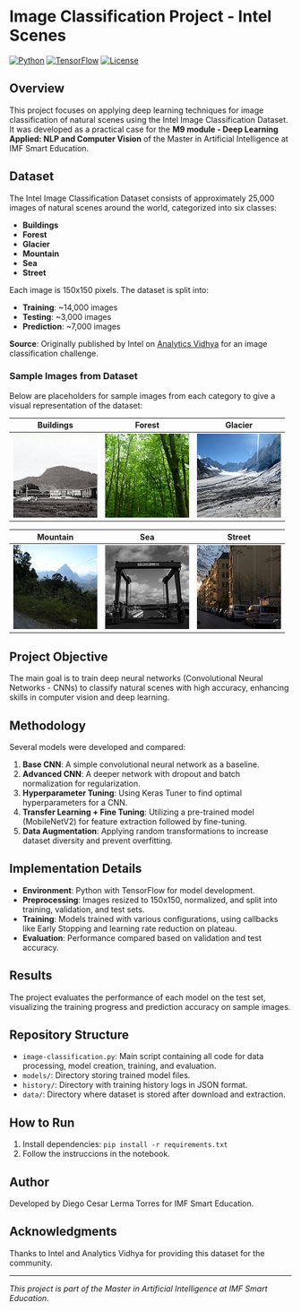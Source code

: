 # Image Classification Project - Intel Scenes

[![Python](https://img.shields.io/badge/Python-3.8%2B-blue.svg)](https://www.python.org/downloads/)
[![TensorFlow](https://img.shields.io/badge/TensorFlow-2.4%2B-orange.svg)](https://www.tensorflow.org/)
[![License](https://img.shields.io/badge/License-MIT-green.svg)](https://opensource.org/licenses/MIT)

## Overview
This project focuses on applying deep learning techniques for image classification of natural scenes using the Intel Image Classification Dataset. It was developed as a practical case for the **M9 module - Deep Learning Applied: NLP and Computer Vision** of the Master in Artificial Intelligence at IMF Smart Education.

## Dataset
The Intel Image Classification Dataset consists of approximately 25,000 images of natural scenes around the world, categorized into six classes:
- **Buildings**
- **Forest**
- **Glacier**
- **Mountain**
- **Sea**
- **Street**

Each image is 150x150 pixels. The dataset is split into:
- **Training**: ~14,000 images
- **Testing**: ~3,000 images
- **Prediction**: ~7,000 images

**Source**: Originally published by Intel on [Analytics Vidhya](https://datahack.analyticsvidhya.com) for an image classification challenge.

### Sample Images from Dataset
Below are placeholders for sample images from each category to give a visual representation of the dataset:

| Buildings | Forest | Glacier |
|-----------|--------|---------|
| ![Buildings](./data_examples/buildings.jpg) | ![Forest](./data_examples/forest.jpg) | ![Glacier](./data_examples/glacier.jpg) |

| Mountain | Sea | Street |
|----------|-----|--------|
| ![Mountain](./data_examples/mountain.jpg) | ![Sea](./data_examples/sea.jpg) | ![Street](./data_examples/street.jpg) |

## Project Objective
The main goal is to train deep neural networks (Convolutional Neural Networks - CNNs) to classify natural scenes with high accuracy, enhancing skills in computer vision and deep learning.

## Methodology
Several models were developed and compared:
1. **Base CNN**: A simple convolutional neural network as a baseline.
2. **Advanced CNN**: A deeper network with dropout and batch normalization for regularization.
3. **Hyperparameter Tuning**: Using Keras Tuner to find optimal hyperparameters for a CNN.
4. **Transfer Learning + Fine Tuning**: Utilizing a pre-trained model (MobileNetV2) for feature extraction followed by fine-tuning.
5. **Data Augmentation**: Applying random transformations to increase dataset diversity and prevent overfitting.

## Implementation Details
- **Environment**: Python with TensorFlow for model development.
- **Preprocessing**: Images resized to 150x150, normalized, and split into training, validation, and test sets.
- **Training**: Models trained with various configurations, using callbacks like Early Stopping and learning rate reduction on plateau.
- **Evaluation**: Performance compared based on validation and test accuracy.

## Results
The project evaluates the performance of each model on the test set, visualizing the training progress and prediction accuracy on sample images.

## Repository Structure
- `image-classification.py`: Main script containing all code for data processing, model creation, training, and evaluation.
- `models/`: Directory storing trained model files.
- `history/`: Directory with training history logs in JSON format.
- `data/`: Directory where dataset is stored after download and extraction.

## How to Run
1. Install dependencies: `pip install -r requirements.txt`
2. Follow the instruccions in the notebook.

## Author
Developed by Diego Cesar Lerma Torres for IMF Smart Education.

## Acknowledgments
Thanks to Intel and Analytics Vidhya for providing this dataset for the community.

---
*This project is part of the Master in Artificial Intelligence at IMF Smart Education.* 